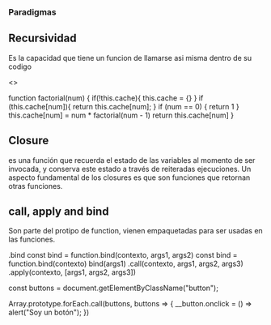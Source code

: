 ### Paradigmas

## Recursividad

Es la capacidad que tiene un funcion de llamarse asi misma dentro de su codigo

<<capa del stack>>

<!-- en funciones async el this puede cambiar -->

function factorial(num) {
if(!this.cache){
this.cache = {}
}
if (this.cache[num]){
return this.cache[num];
}
if (num == 0) {
return 1
}
this.cache[num] = num \* factorial(num - 1)
return this.cache[num]
}

## Closure

es una función que recuerda el estado de las variables al momento de ser invocada, y conserva este estado a través de reiteradas ejecuciones. Un aspecto fundamental de los closures es que son funciones que retornan otras funciones.

## call, apply and bind

Son parte del protipo de function, vienen empaquetadas para ser usadas en las funciones.

.bind <!-- Retorna una nueva funcion con el contexto cambiado -->
const bind = function.bind(contexto, args1, args2)
const bind = function.bind(contexto)
bind(args1)
.call(contexto, args1, args2, args3) <!-- Ejecuta la funcion y cambia el contexto-->
.apply(contexto, [args1, args2, args3]) <!-- Ejecuta la funcion y cambia el contexto ademas de recibir un array de parametros -->

const buttons = document.getElementByClassName("button");

Array.prototype.forEach.call(buttons, buttons => {
\_\_button.onclick = () => alert("Soy un botón");
})
